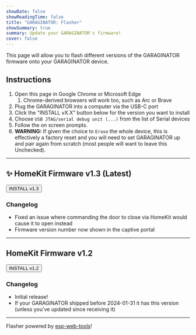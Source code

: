 ```yaml
---
showDate: false
showReadingTime: false
title: "GARAGINATOR: Flasher"
showSummary: true
summary: Update your GARAGINATOR's firmware!
cover: false
---
```


This page will allow you to flash different versions of the GARAGINATOR firmware
onto your GARAGINATOR device.

## Instructions

1. Open this page in Google Chrome or Microsoft Edge
   1. Chrome-derived browsers will work too, such as Arc or Brave
1. Plug the GARAGINATOR into a computer via the USB-C port
1. Click the "INSTALL vX.X" button below for the version you want to install
1. Choose `USB JTAG/serial debug unit (...)` from the list of Serial devices
1. Follow the on screen prompts.
1. **WARNING:** If given the choice to `Erase` the whole device, this is effectively a factory reset and you will need to set GARAGINATOR up and pair again from scratch (most people will want to leave this Unchecked).

---

## ✨ HomeKit Firmware v1.3 (Latest)

<esp-web-install-button manifest="firmware/1.3/manifest.json">
<button slot="activate" class="inline-block !rounded-md bg-primary-600 px-4 py-1 !text-neutral !no-underline hover:!bg-primary-500 dark:bg-primary-800 dark:hover:!bg-primary-700">INSTALL v1.3</button>
</esp-web-install-button>

### Changelog

- Fixed an issue where commanding the door to close via HomeKit would cause it to open instead
- Firmware version number now shown in the captive portal

---

## HomeKit Firmware v1.2

<esp-web-install-button manifest="firmware/1.2/manifest.json">
<button slot="activate" class="inline-block !rounded-md bg-primary-600 px-4 py-1 !text-neutral !no-underline hover:!bg-primary-500 dark:bg-primary-800 dark:hover:!bg-primary-700">INSTALL v1.2</button>
</esp-web-install-button>

### Changelog

- Initial release!
- If your GARAGINATOR shipped before 2024-01-31 it has this version (unless you've updated since receiving it)

<script
    type="module"
    src="https://unpkg.com/esp-web-tools@9.4.3/dist/web/install-button.js?module"
    ></script>

---

Flasher powered by [esp-web-tools](https://github.com/esphome/esp-web-tools)!